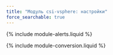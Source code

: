 ```yaml
---
title: "Модуль csi-vsphere: настройки"
force_searchable: true
---
```


{% include module-alerts.liquid %}

{% include module-conversion.liquid %}
